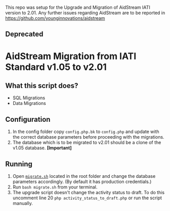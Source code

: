 This repo was setup for the Upgrade and Migration of AidStream IATI version to 2.01. Any further issues regarding AidStream are to be reported in https://github.com/younginnovations/aidstream

## Deprecated

# AidStream Migration from IATI Standard v1.05 to v2.01

## What this script does?
- SQL Migrations
- Data Migrations

## Configuration

1. In the config folder copy `config.php.bk` to `config.php` and update with the correct database parameters before proceeding with the migrations.
2. The database which is to be migrated to v2.01 should be a clone of the v1.05 database.  **[Important]**

## Running 

1. Open [`migrate.sh`](migrate.sh) located in the root folder and change the database parameters accordingly. (By default it has production credentials.)
2. Run `bash migrate.sh` from your terminal.
3. The upgrade script doesn't change the activity status to draft. To do this uncomment line 20 `php activity_status_to_draft.php` or run the script manually.
